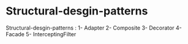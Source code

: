 # Structural-desgin-patterns

Structural-desgin-patterns : 
1- Adapter 
2- Composite 
3- Decorator 
4- Facade 
5-  InterceptingFilter
